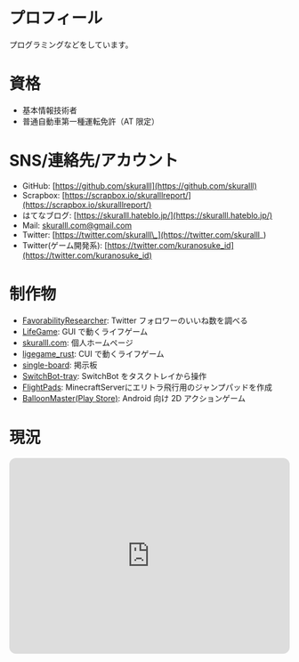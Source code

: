 # プロフィール

プログラミングなどをしています。

# 資格

-   基本情報技術者
-   普通自動車第一種運転免許（AT 限定）

# SNS/連絡先/アカウント

-   GitHub: [https://github.com/skuralll](https://github.com/skuralll)
-   Scrapbox: [https://scrapbox.io/skuralllreport/](https://scrapbox.io/skuralllreport/)
-   はてなブログ: [https://skuralll.hateblo.jp/](https://skuralll.hateblo.jp/)
-   Mail: [skuralll.com@gmail.com](mailto:skuralll.com@gmail.com)
-   Twitter: [https://twitter.com/skuralll\_](https://twitter.com/skuralll_)
-   Twitter(ゲーム開発系): [https://twitter.com/kuranosuke_id](https://twitter.com/kuranosuke_id)

# 制作物

-   [FavorabilityResearcher](https://github.com/skuralll/FavorabilityResearcher): Twitter フォロワーのいいね数を調べる
-   [LifeGame](https://github.com/skuralll/LifeGame): GUI で動くライフゲーム
-   [skuralll.com](https://github.com/skuralll/skuralll.github.io): 個人ホームページ
-   [ligegame_rust](https://github.com/skuralll/lifegame_rust): CUI で動くライフゲーム
-   [single-board](https://github.com/skuralll/single-board): 掲示板
-   [SwitchBot-tray](https://github.com/skuralll/switchbot-tray): SwitchBot をタスクトレイから操作
-   [FlightPads](https://github.com/skuralll/FlightPads): MinecraftServerにエリトラ飛行用のジャンプパッドを作成
-   [BalloonMaster(Play Store)](https://play.google.com/store/apps/details?id=com.skuralll.Balloon2): Android 向け 2D アクションゲーム

# 現況

<iframe style="border-radius:12px" src="https://open.spotify.com/embed/playlist/4QddGgFpbPCVNas2n6IoVw?utm_source=generator&theme=0" width="100%" height="352" frameBorder="0" allowfullscreen="" allow="autoplay; clipboard-write; encrypted-media; fullscreen; picture-in-picture" loading="lazy"></iframe>
